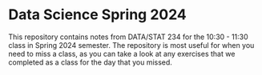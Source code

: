 # Data Science Spring 2024

This repository contains notes from DATA/STAT 234 for the 10:30 - 11:30 class in Spring 2024 semester. The repository is most useful for when you need to miss a class, as you can take a look at any exercises that we completed as a class for the day that you missed.

